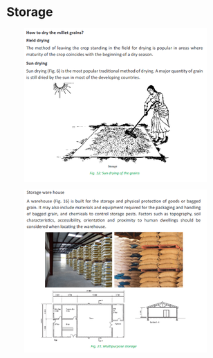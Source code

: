 # Storage

<figure><img src="../../../.gitbook/assets/image (34).png" alt=""><figcaption></figcaption></figure>



<figure><img src="../../../.gitbook/assets/image (8).png" alt=""><figcaption></figcaption></figure>
